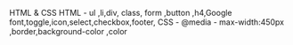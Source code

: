 HTML & CSS
HTML - ul ,li,div, class, form ,button ,h4,Google font,toggle,icon,select,checkbox,footer,
CSS - @media - max-width:450px ,border,background-color ,color

